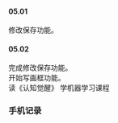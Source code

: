 
#### 05.01  

修改保存功能。   


#### 05.02  

完成修改保存功能。   
开始写画框功能。   
读《认知觉醒》
学机器学习课程   



### 手机记录  



